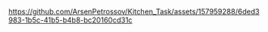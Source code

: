 

https://github.com/ArsenPetrossov/Kitchen_Task/assets/157959288/6ded3983-1b5c-41b5-b4b8-bc20160cd31c

